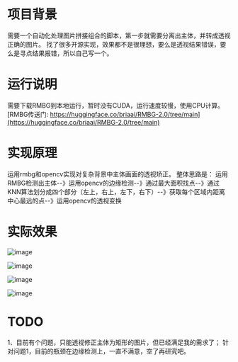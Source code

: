 # 项目背景

需要一个自动化处理图片拼接组合的脚本，第一步就需要分离出主体，并转成透视正确的图片。
找了很多开源实现，效果都不是很理想，要么是透视结果错误，要么是寻点结果报错，所以自己写一个。

# 运行说明

需要下载RMBG到本地运行，暂时没有CUDA，运行速度较慢，使用CPU计算。
[RMBG传送门: https://huggingface.co/briaai/RMBG-2.0/tree/main](https://huggingface.co/briaai/RMBG-2.0/tree/main)


# 实现原理

运用rmbg和opencv实现对复杂背景中主体画面的透视矫正。
整体思路是：
运用RMBG检测出主体--》运用opencv的边缘检测--》通过最大面积找点--》通过KNN算法划分成四个部分（左上，右上，左下，右下）--》获取每个区域内距离中心最远的点--》运用opencv的透视变换

# 实际效果

![image](https://github.com/user-attachments/assets/163c34c8-bc82-4072-b58b-9041516c35b8)

![image](https://github.com/user-attachments/assets/8342f81e-1a8e-43bf-b8fe-e2d3afae7c6b)

![image](https://github.com/user-attachments/assets/bf577444-e89f-4846-ab9e-a3554dc7d344)

![image](https://github.com/user-attachments/assets/ca87f856-a075-47ef-85c9-6b8967e9f8cb)

# TODO

1、目前有个问题，只能透视修正主体为矩形的图片，但已经满足我的需求了；
针对问题1，目前的瓶颈在边缘检测上，一直不满意，空了再研究吧。
